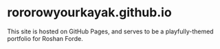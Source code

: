 # rororowyourkayak.github.io

This site is hosted on GitHub Pages, and serves to be a playfully-themed portfolio for Roshan Forde.
